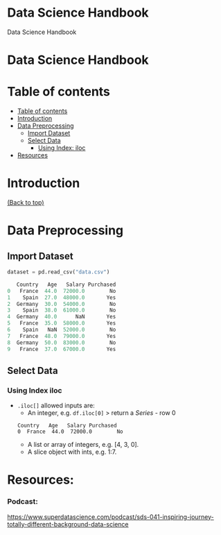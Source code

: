 # Data Science Handbook
Data Science Handbook

# Data Science Handbook
# Table of contents

- [Table of contents](#table-of-contents)
- [Introduction](#introduction)
- [Data Preprocessing](#Data-Preprocessing)
  - [Import Dataset](#import-dataset)
  - [Select Data](#select-data)
    - [Using Index: iloc](#using-index-iloc)
- [Resources](#resources)


# Introduction 


[(Back to top)](#table-of-contents)

# Data Preprocessing 
## Import Dataset
```python
dataset = pd.read_csv("data.csv")

   Country   Age   Salary Purchased
0   France  44.0  72000.0        No
1    Spain  27.0  48000.0       Yes
2  Germany  30.0  54000.0        No
3    Spain  38.0  61000.0        No
4  Germany  40.0      NaN       Yes
5   France  35.0  58000.0       Yes
6    Spain   NaN  52000.0        No
7   France  48.0  79000.0       Yes
8  Germany  50.0  83000.0        No
9   France  37.0  67000.0       Yes
```
## Select Data
### Using Index iloc
- `.iloc[]` allowed inputs are:
  - An integer, e.g. `df.iloc[0]` > return a *Series* - row 0
  ```
  Country   Age   Salary Purchased
  0  France  44.0  72000.0        No
  ```
  - A list or array of integers, e.g. [4, 3, 0].
  - A slice object with ints, e.g. 1:7.


# Resources:
### Podcast:
https://www.superdatascience.com/podcast/sds-041-inspiring-journey-totally-different-background-data-science




